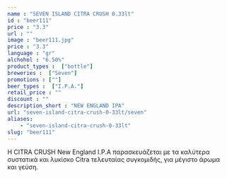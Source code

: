 ```yaml
---
name : "SEVEN ISLAND CITRA CRUSH 0.33lt"
id : "beer111"
price : "3.3"
url : ""
image : "beer111.jpg"
price : "3.3"
language : "gr"
alchohol : "6.50%"
product_types :  ["bottle"]
breweries :  ["Seven"]
promotions : [""]
beer_types :  ["I.P.A."]
retail_price : ""
discount : ""
description_short : "NEW ENGLAND IPA"
url: "seven-island-citra-crush-0-33lt/seven"
aliases: 
    - "seven-island-citra-crush-0-33lt"
slug: "beer111"
---
```


Η CITRA CRUSH New England I.P.A παρασκευάζεται με τα καλύτερα συστατικά και λυκίσκο Citra τελευταίας συγκομιδής, για μέγιστο άρωμα και γεύση.